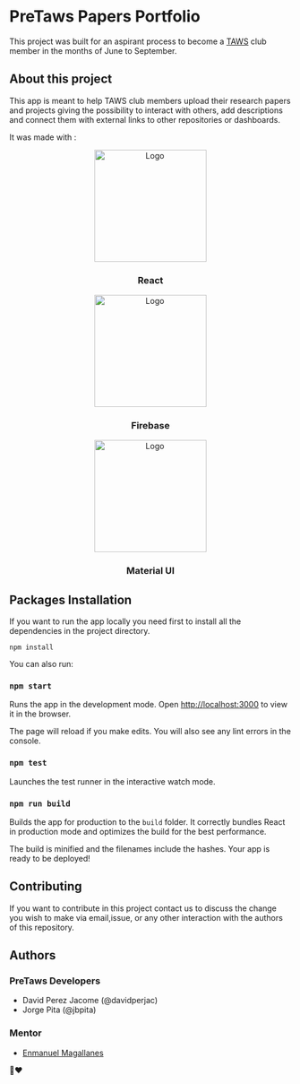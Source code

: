 
# PreTaws Papers Portfolio
This project was built for an aspirant process to become a [TAWS](https://www.taws.espol.edu.ec) club member in the months of June to September.


## About this project
This app is meant to help TAWS club members upload their research papers and projects giving the possibility to interact with others, add descriptions and connect them with external links to other repositories or dashboards.

It was made with : 

<p align="center">
  <a href="https://es.reactjs.org">
    <img src="https://upload.wikimedia.org/wikipedia/commons/thumb/4/47/React.svg/1200px-React.svg.png" alt="Logo" width="200" height="200">
  </a>

  <h3 align="center">React</h3>

  <p align="center">
  <a href="https://firebase.google.com">
    <img src="https://www.gstatic.com/devrel-devsite/prod/v1107947142dadf6449a2907ce0a39fab2989512ca62a8e88f40e576d91855aef/firebase/images/touchicon-180.png" alt="Logo" width="200" height="200">
  </a>

  <h3 align="center">Firebase</h3>

  <p align="center">
  <a href="https://mui.com/es/">
    <img src="https://cdn.worldvectorlogo.com/logos/material-ui-1.svg" alt="Logo" width="200" height="200">
  </a>

  <h3 align="center">Material UI</h3>


## Packages Installation
If you want to run the app locally you need first to install all the dependencies in the project directory.
```
npm install
```

You can also run:

### `npm start`

Runs the app in the development mode.
Open [http://localhost:3000](http://localhost:3000) to view it in the browser.

The page will reload if you make edits.
You will also see any lint errors in the console.

### `npm test`

Launches the test runner in the interactive watch mode.

### `npm run build`

Builds the app for production to the `build` folder.
It correctly bundles React in production mode and optimizes the build for the best performance.

The build is minified and the filenames include the hashes.
Your app is ready to be deployed!

## Contributing

If you want to contribute in this project contact us to discuss the change you wish to make via email,issue, or any other interaction with the authors of this repository.

## Authors

### PreTaws Developers
- David Perez Jacome (@davidperjac)
- Jorge Pita (@jbpita)

###  Mentor
- [Enmanuel Magallanes](https://github.com/enmanuel-mag)

🐢❤️

